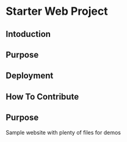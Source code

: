 # Starter Web Project


## Intoduction



## Purpose


## Deployment


## How To Contribute




## Purpose

Sample website with plenty of files for demos
